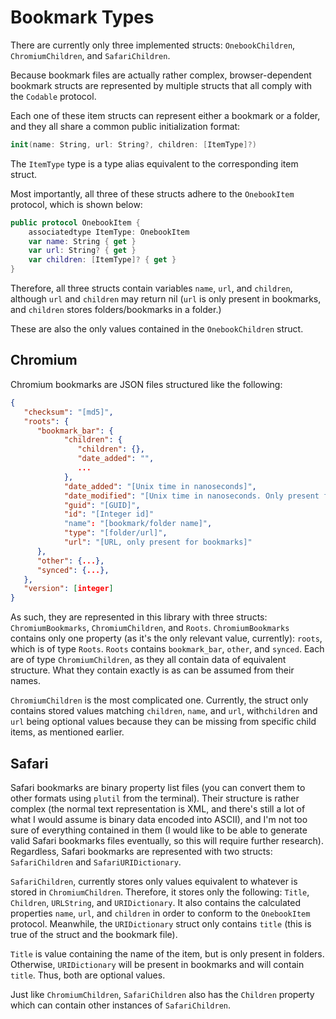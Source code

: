 # Bookmark Types

There are currently only three implemented structs: `OnebookChildren`,
`ChromiumChildren`, and `SafariChildren`.

Because bookmark files are actually rather complex, browser-dependent bookmark
structs are represented by multiple structs that all comply with the `Codable`
protocol.

Each one of these item structs can represent either a bookmark or a folder, and
they all share a common public initialization format:

```swift
init(name: String, url: String?, children: [ItemType]?)
```

The `ItemType` type is a type alias equivalent to the corresponding item
struct.

Most importantly, all three of these structs adhere to the `OnebookItem`
protocol, which is shown below:

```swift
public protocol OnebookItem {
    associatedtype ItemType: OnebookItem
    var name: String { get }
    var url: String? { get }
    var children: [ItemType]? { get }
}
```

Therefore, all three structs contain variables `name`, `url`, and `children`,
although `url` and `children` may return nil (`url` is only present in
bookmarks, and `children` stores folders/bookmarks in a folder.)

These are also the only values contained in the `OnebookChildren` struct.

## Chromium

Chromium bookmarks are JSON files structured like the following:

```json
{
   "checksum": "[md5]",
   "roots": {
      "bookmark_bar": {
            "children": {
               "children": {},
               "date_added": "",
               ...
            },
            "date_added": "[Unix time in nanoseconds]",
            "date_modified": "[Unix time in nanoseconds. Only present for folders]",
            "guid": "[GUID]",
            "id": "[Integer id]"
            "name": "[bookmark/folder name]",
            "type": "[folder/url]",
            "url": "[URL, only present for bookmarks]"
      },
      "other": {...},
      "synced": {...},
   },
   "version": [integer]
}
```

As such, they are represented in this library with three structs:
`ChromiumBookmarks`, `ChromiumChildren`, and `Roots`. `ChromiumBookmarks`
contains only one property (as it's the only relevant value, currently):
`roots`, which is of type `Roots`. `Roots` contains `bookmark_bar`, `other`,
and `synced`. Each are of type `ChromiumChildren`, as they all contain data of
equivalent structure. What they contain exactly is as can be assumed from their
names.

`ChromiumChildren` is the most complicated one. Currently, the struct only
contains stored values matching `children`, `name`, and `url`, with`children`
and `url` being optional values because they can be missing from specific child
items, as mentioned earlier.

## Safari

Safari bookmarks are binary property list files (you can convert them to other
formats using `plutil` from the terminal). Their structure is rather complex
(the normal text representation is XML, and there's still a lot of what I would
assume is binary data encoded into ASCII), and I'm not too sure of everything
contained in them (I would like to be able to generate valid Safari bookmarks
files eventually, so this will require further research). Regardless, Safari
bookmarks are represented with two structs: `SafariChildren` and
`SafariURIDictionary`.

`SafariChildren`, currently stores only values equivalent to whatever is stored
in `ChromiumChildren`. Therefore, it stores only the following: `Title`,
`Children`, `URLString`, and `URIDictionary`. It also contains the calculated
properties `name`, `url`, and `children` in order to conform to the
`OnebookItem` protocol. Meanwhile, the `URIDictionary` struct only contains
`title` (this is true of the struct and the bookmark file).

`Title` is value containing the name of the item, but is only present in
folders.  Otherwise, `URIDictionary` will be present in bookmarks and will
contain `title`. Thus, both are optional values.

Just like `ChromiumChildren`, `SafariChildren` also has the `Children`
property which can contain other instances of `SafariChildren`.
